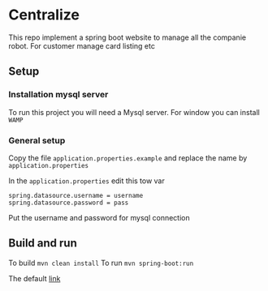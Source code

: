 # Centralize

This repo implement a spring boot website to manage all the companie robot.
For customer manage card listing etc

## Setup

### Installation mysql server

To run this project you will need a Mysql server. For window you can install `WAMP`

### General setup

Copy the file `application.properties.example` and replace the name by `application.properties`

In the `application.properties` edit this tow var 

    spring.datasource.username = username 
    spring.datasource.password = pass

Put the username and password for mysql connection

## Build and run

To build `mvn clean install`
To run `mvn spring-boot:run`

The default [link](http://localhost:9090)